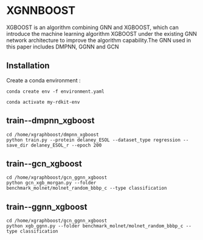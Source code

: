 # XGNNBOOST

XGBOOST is an algorithm combining GNN and XGBOOST, which can introduce the machine learning algorithm XGBOOST under the existing GNN network architecture to improve the algorithm capability.The GNN used in this paper includes DMPNN, GGNN and GCN

## Installation

Create a conda environment :
```shell script
conda create env -f environment.yaml
```


```shell script
conda activate my-rdkit-env
```

## train--dmpnn_xgboost
```shell script
cd /home/xgraphboost/dmpnn_xgboost
python train.py --protein delaney_ESOL --dataset_type regression --save_dir delaney_ESOL_r --epoch 200
```
## train--gcn_xgboost
```shell script
cd /home/xgraphboost/gcn_ggnn_xgboost
python gcn_xgb_morgan.py --folder benchmark_molnet/molnet_random_bbbp_c --type classification
```

## train--ggnn_xgboost
```shell script
cd /home/xgraphboost/gcn_ggnn_xgboost
python xgb_ggnn.py --folder benchmark_molnet/molnet_random_bbbp_c --type classification
```

